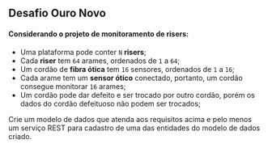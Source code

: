 ## Desafio Ouro Novo

#### Considerando o projeto de monitoramento de risers:

- Uma plataforma pode conter `N` **risers**;
- Cada **riser** tem `64` arames, ordenados de `1` a `64`;
- Um cordão de **fibra ótica** tem `16` sensores, ordenados de `1` a `16`;
- Cada arame tem um **sensor ótico** conectado, portanto, um cordão consegue monitorar `16` arames;
- Um cordão pode dar defeito e ser trocado por outro cordão, porém os dados do cordão defeituoso não podem ser trocados;

Crie um modelo de dados que atenda aos requisitos acima e pelo menos um serviço REST para cadastro de uma das entidades do modelo de dados criado.